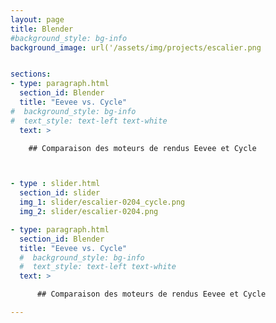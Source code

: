 ```yaml
---
layout: page
title: Blender
#background_style: bg-info
background_image: url('/assets/img/projects/escalier.png


sections:
- type: paragraph.html
  section_id: Blender
  title: "Eevee vs. Cycle"
#  background_style: bg-info
#  text_style: text-left text-white
  text: >

    ## Comparaison des moteurs de rendus Eevee et Cycle



- type : slider.html
  section_id: slider
  img_1: slider/escalier-0204_cycle.png
  img_2: slider/escalier-0204.png

- type: paragraph.html
  section_id: Blender
  title: "Eevee vs. Cycle"
  #  background_style: bg-info
  #  text_style: text-left text-white
  text: >

      ## Comparaison des moteurs de rendus Eevee et Cycle  

---
```

